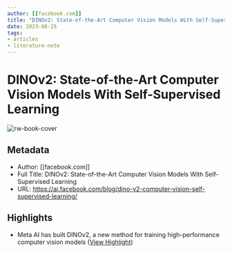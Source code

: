 ```yaml
---
author: [[facebook.com]]
title: "DINOv2: State-of-the-Art Computer Vision Models With Self-Supervised Learning"
date: 2023-08-25
tags: 
- articles
- literature-note
---
```

# DINOv2: State-of-the-Art Computer Vision Models With Self-Supervised Learning

![rw-book-cover](https://scontent.ftpq3-1.fna.fbcdn.net/v/t39.2365-6/341008524_960886174936720_632340648951309797_n.jpg?_nc_cat=103&ccb=1-7&_nc_sid=ad8a9d&_nc_ohc=iEomSus3K2cAX9cz1KH&_nc_ht=scontent.ftpq3-1.fna&oh=00_AfDEjzfsTxxentuO__8oIAcOEP1AV5-yNdnfFdvvxlIZMg&oe=6441F560)

## Metadata
- Author: [[facebook.com]]
- Full Title: DINOv2: State-of-the-Art Computer Vision Models With Self-Supervised Learning
- URL: https://ai.facebook.com/blog/dino-v2-computer-vision-self-supervised-learning/

## Highlights
- Meta AI has built DINOv2, a new method for training high-performance computer vision models ([View Highlight](https://read.readwise.io/read/01gy8f4v2bdmfq1j4hkyvjjdxn))
